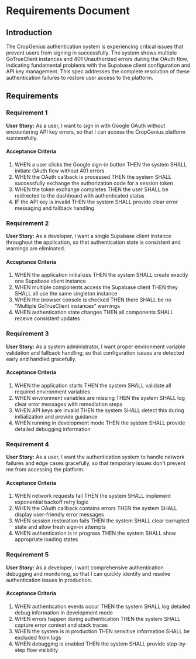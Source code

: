 # Requirements Document

## Introduction

The CropGenius authentication system is experiencing critical issues that prevent users from signing in successfully. The system shows multiple GoTrueClient instances and 401 Unauthorized errors during the OAuth flow, indicating fundamental problems with the Supabase client configuration and API key management. This spec addresses the complete resolution of these authentication failures to restore user access to the platform.

## Requirements

### Requirement 1

**User Story:** As a user, I want to sign in with Google OAuth without encountering API key errors, so that I can access the CropGenius platform successfully.

#### Acceptance Criteria

1. WHEN a user clicks the Google sign-in button THEN the system SHALL initiate OAuth flow without 401 errors
2. WHEN the OAuth callback is processed THEN the system SHALL successfully exchange the authorization code for a session token
3. WHEN the token exchange completes THEN the user SHALL be redirected to the dashboard with authenticated status
4. IF the API key is invalid THEN the system SHALL provide clear error messaging and fallback handling

### Requirement 2

**User Story:** As a developer, I want a single Supabase client instance throughout the application, so that authentication state is consistent and warnings are eliminated.

#### Acceptance Criteria

1. WHEN the application initializes THEN the system SHALL create exactly one Supabase client instance
2. WHEN multiple components access the Supabase client THEN they SHALL all use the same singleton instance
3. WHEN the browser console is checked THEN there SHALL be no "Multiple GoTrueClient instances" warnings
4. WHEN authentication state changes THEN all components SHALL receive consistent updates

### Requirement 3

**User Story:** As a system administrator, I want proper environment variable validation and fallback handling, so that configuration issues are detected early and handled gracefully.

#### Acceptance Criteria

1. WHEN the application starts THEN the system SHALL validate all required environment variables
2. WHEN environment variables are missing THEN the system SHALL log clear error messages with remediation steps
3. WHEN API keys are invalid THEN the system SHALL detect this during initialization and provide guidance
4. WHEN running in development mode THEN the system SHALL provide detailed debugging information

### Requirement 4

**User Story:** As a user, I want the authentication system to handle network failures and edge cases gracefully, so that temporary issues don't prevent me from accessing the platform.

#### Acceptance Criteria

1. WHEN network requests fail THEN the system SHALL implement exponential backoff retry logic
2. WHEN the OAuth callback contains errors THEN the system SHALL display user-friendly error messages
3. WHEN session restoration fails THEN the system SHALL clear corrupted state and allow fresh sign-in attempts
4. WHEN authentication is in progress THEN the system SHALL show appropriate loading states

### Requirement 5

**User Story:** As a developer, I want comprehensive authentication debugging and monitoring, so that I can quickly identify and resolve authentication issues in production.

#### Acceptance Criteria

1. WHEN authentication events occur THEN the system SHALL log detailed debug information in development mode
2. WHEN errors happen during authentication THEN the system SHALL capture error context and stack traces
3. WHEN the system is in production THEN sensitive information SHALL be excluded from logs
4. WHEN debugging is enabled THEN the system SHALL provide step-by-step flow visibility